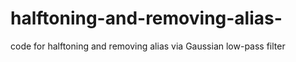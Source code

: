 # halftoning-and-removing-alias-
code for halftoning and removing alias via Gaussian low-pass filter
